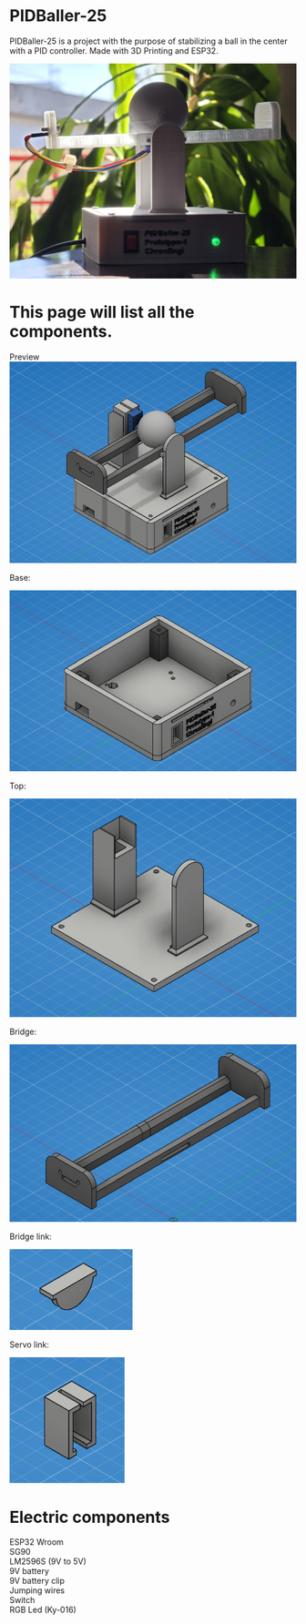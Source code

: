 # PIDBaller-25
PIDBaller-25 is a project with the purpose of stabilizing a ball in the center with a PID controller. Made with 3D Printing and ESP32.

![Preview PIDBaller](/resources/preview.jpg)

# This page will list all the components.

Preview
![Preview PIDBaller](/resources/general.png)


Base:

![Preview PIDBaller](/resources/base.png)


Top:

![Preview PIDBaller](/resources/top.png)


Bridge:

![Preview PIDBaller](/resources/bridge.png)


Bridge link:

![Preview PIDBaller](/resources/link.png)


Servo link:

![Preview PIDBaller](/resources/servo_link.png)


# Electric components

ESP32 Wroom  
SG90  
LM2596S (9V to 5V)  
9V battery  
9V battery clip  
Jumping wires  
Switch  
RGB Led (Ky-016)  
